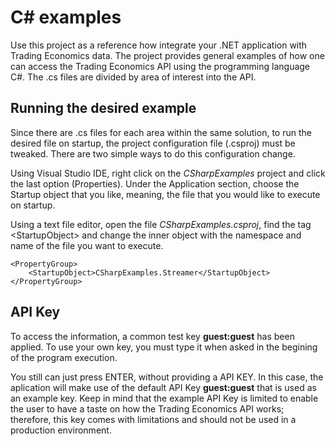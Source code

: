 # C# examples

Use this project as a reference how integrate your .NET application with Trading Economics data. The project provides general examples of how one can access the Trading Economics API using the programming language C#. The .cs files are divided by area of interest into the API.

## Running the desired example

Since there are .cs files for each area within the same solution, to run the desired file on startup, the project configuration file (.csproj) must be tweaked. There are two simple ways to do this configuration change.

Using Visual Studio IDE, right click on the _CSharpExamples_ project and click the last option (Properties). Under the Application section, choose the Startup object that you like, meaning, the file that you would like to execute on startup.

Using a text file editor, open the file _CSharpExamples.csproj_, find the tag &lt;StartupObject&gt; and change the inner object with the namespace and name of the file you want to execute.

```
<PropertyGroup>
    <StartupObject>CSharpExamples.Streamer</StartupObject>
</PropertyGroup>
```

## API Key

To access the information, a common test key **guest:guest** has been applied. To use your own key, you must type it when asked in the begining of the program execution.

You still can just press ENTER, without providing a API KEY. In this case, the aplication will make use of the default API Key **guest:guest** that is used as an example key. Keep in mind that the example API Key is limited to enable the user to have a taste on how the Trading Economics API works; therefore, this key comes with limitations and should not be used in a production environment.